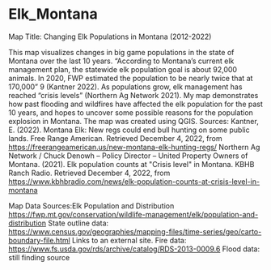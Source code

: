 # Elk_Montana
Map Title: Changing Elk Populations in Montana (2012-2022)

This map visualizes changes in big game populations in the state of Montana over the last 10 years. “According to Montana’s current elk management plan, the statewide elk population goal is about 92,000 animals. In 2020, FWP estimated the population to be nearly twice that at 170,000” 9 (Kantner 2022). As populations grow, elk management has reached “crisis levels” (Northern Ag Network 2021). My map demonstrates how past flooding and wildfires have affected the elk population for the past 10 years, and hopes to uncover some possible reasons for the population explosion in Montana. The map was created using QGIS.
Sources: Kantner, E. (2022). Montana Elk: New regs could end bull hunting on some public lands. Free Range American. Retrieved December 4, 2022, from https://freerangeamerican.us/new-montana-elk-hunting-regs/ 
Northern Ag Network / Chuck Denowh – Policy Director – United Property Owners of Montana. (2021). Elk population counts at "Crisis level" in Montana. KBHB Ranch Radio. Retrieved December 4, 2022, from https://www.kbhbradio.com/news/elk-population-counts-at-crisis-level-in-montana 

Map Data Sources:Elk Population and Distribution https://fwp.mt.gov/conservation/wildlife-management/elk/population-and-distribution
State outline data: https://www.census.gov/geographies/mapping-files/time-series/geo/carto-boundary-file.html Links to an external site.
Fire data: https://www.fs.usda.gov/rds/archive/catalog/RDS-2013-0009.6
Flood data: still finding source
